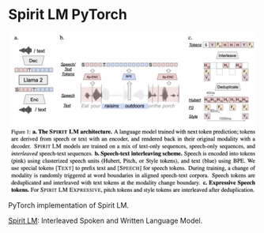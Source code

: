 # Spirit LM PyTorch

<p align="center">
  <img src="Spirit LM.png" alt="Spirit LM" style="display:block; margin:auto; width:800px;" />
</p>

PyTorch implementation of Spirit LM.

[Spirit LM](https://arxiv.org/abs/2402.05755): Interleaved Spoken and Written Language Model.

